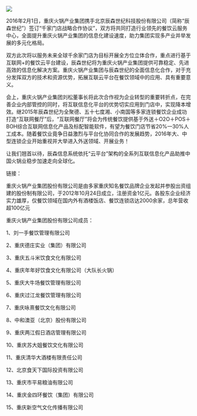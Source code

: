 ![](http://www.choicesoft.com.cn/UploadFile/201621613743604.jpg)

2016年2月1日，重庆火锅产业集团携手北京辰森世纪科技股份有限公司（简称“辰森世纪”）签订“千家门店战略合作协议”，双方将共同打造行业领先的餐饮云服务中心，全面提升重庆火锅产业集团的信息化建设速度，助力集团实现多产业并举发展的多元化格局。

双方此次将以服务未来全球千余家门店为目标开展全方位立体合作，重点进行基于互联网+的餐饮云平台建设，辰森世纪将为重庆火锅产业集团提供可靠稳定、先进高效的信息化解决方案。重庆火锅产业集团与辰森世纪的全面信息化合作，对于充分发挥双方的技术和资源优势，拓展互联云平台在餐饮领域中的应用、具有重要意义。

会上，重庆火锅产业集团刘松董事长将此次合作视为企业转型的重要转折点，在完善企业内部管控的同时，将互联信息化平台的优势切实应用到门店中，实现降本增效。继2015年辰森世纪为全聚德、五十七度湘、小南国等多家连锁餐饮企业成功打造“互联网餐厅”后，“互联网餐厅”将会为传统餐饮提供基于外送＋O2O＋POS＋BOH综合互联网信息化产品及标配智能软件，有望为餐饮门店节省20%一30%人工成本。随着餐饮业竟争日益激烈与平台化协同合作的发展趋势，2016年大、中型连锁企业开始重视并大举进入外送领域、开展业务！

让我们翘首以待，辰森信息系统依托“云平台”架构的全系列互联信息化产品助推中国火锅业稳步加速走向全球化。

链接：

重庆火锅产业集团股份有限公司是由多家重庆知名餐饮品牌企业发起并参股出资组建的股份制有限公司，于2012年10月24日成立，注册资金1亿元。各股东企业经济实力雄厚，仅餐饮领域在国内外有酒楼饭店、餐饮连锁店达2000余家，总年营收超100亿元

重庆火锅产业集团股份有限公司成员：

1、刘一手餐饮管理有限公司

2、重庆德庄实业（集团）有限公司

3、重庆五斗米饮食文化有限公司

4、重庆年年好饮食文化有限公司（大队长火锅）

5、重庆大牛场餐饮管理有限公司

6、重庆过江龙餐饮管理有限公司

7、重庆咏熹餐饮文化有限公司

8、中和澳亚（北京）股份有限公司

9、重庆两江假日酒店管理有限公司

10、重庆苏大姐餐饮文化有限公司

11、重庆清华大酒楼有限责任公司

12、北京食天下国际投资有限公司

13、重庆市平易粮油有限公司

14、重庆金四环餐饮（集团）有限公司

15、重庆新空气文化传播有限公司

